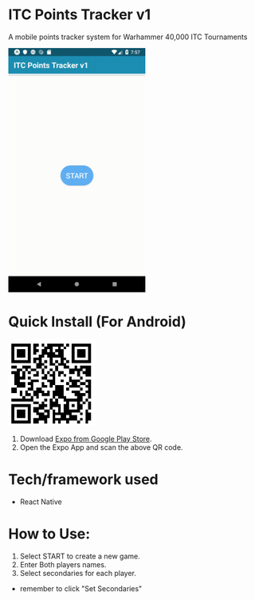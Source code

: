 # ITC Points Tracker v1
A mobile points tracker system for Warhammer 40,000 ITC Tournaments

<!-- ![Screenshots](./assets/screenshots.gif =300x550) -->
<img src="./assets/screenshots.gif" alt="Screenshots" width="275">

# Quick Install (For Android)
![QR Image](./assets/img/expoQR.png)

1. Download [Expo from Google Play Store](https://play.google.com/store/apps/details?id=host.exp.exponent&hl=en_US). 
2. Open the Expo App and scan the above QR code.

# Tech/framework used
* React Native

# How to Use:
1. Select START to create a new game. 
2. Enter Both players names. 
3. Select secondaries for each player. 
  * remember to click "Set Secondaries"

